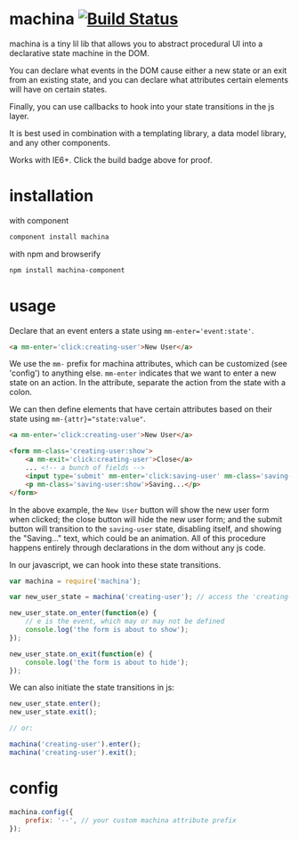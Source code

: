 # machina [![Build Status](https://travis-ci.org/the-swerve/machina.png?branch=master)](https://travis-ci.org/the-swerve/machina)

machina is a tiny lil lib that allows you to abstract procedural UI into a declarative state machine in the DOM.

You can declare what events in the DOM cause either a new state or an exit from an existing state, and you can declare what attributes certain elements will have on certain states.

Finally, you can use callbacks to hook into your state transitions in the js layer.

It is best used in combination with a templating library, a data model library, and any other components.

Works with IE6+. Click the build badge above for proof.

# installation

with component

```sh
component install machina
```
with npm and browserify

```sh
npm install machina-component
```

# usage

Declare that an event enters a state using `mm-enter='event:state'`.

```html
<a mm-enter='click:creating-user'>New User</a>
```

We use the `mm-` prefix for machina attributes, which can be customized (see 'config') to anything else. `mm-enter` indicates that we want to enter a new state on an action. In the attribute, separate the action from the state with a colon.

We can then define elements that have certain attributes based on their state using `mm-{attr}="state:value"`.

```html
<a mm-enter='click:creating-user'>New User</a>

<form mm-class='creating-user:show'>
	<a mm-exit='click:creating-user'>Close</a>
	... <!-- a bunch of fields -->
	<input type='submit' mm-enter='click:saving-user' mm-class='saving-user:disabled' />
	<p mm-class='saving-user:show'>Saving...</p>
</form>
```

In the above example, the `New User` button will show the new user form when clicked; the close button will hide the new user form; and the submit button will transition to the `saving-user` state, disabling itself, and showing the "Saving..." text, which could be an animation. All of this procedure happens entirely through declarations in the dom without any js code.

In our javascript, we can hook into these state transitions.

```js
var machina = require('machina');

var new_user_state = machina('creating-user'); // access the 'creating-user' state

new_user_state.on_enter(function(e) {
	// e is the event, which may or may not be defined
	console.log('the form is about to show');
});

new_user_state.on_exit(function(e) {
	console.log('the form is about to hide');
});

```

We can also initiate the state transitions in js:

```js
new_user_state.enter();
new_user_state.exit();

// or:

machina('creating-user').enter();
machina('creating-user').exit();
```

# config

```js
machina.config({
	prefix: '--', // your custom machina attribute prefix
});

